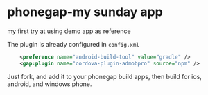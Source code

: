 phonegap-my sunday app
===================

my first try at using demo app as reference

The plugin is already configured in ```config.xml```

```xml
    <preference name="android-build-tool" value="gradle" /> 
    <gap:plugin name="cordova-plugin-admobpro" source="npm" />
```

Just fork, and add it to your phonegap build apps, then build for ios, android, and windows phone.

